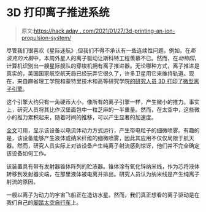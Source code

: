# 3D 打印离子推进系统

> 原文:[https://hack aday . com/2021/01/27/3d-printing-an-ion-propulsion-system/](https://hackaday.com/2021/01/27/3d-printing-an-ion-propulsion-system/)

尽管我们很喜欢《星际迷航》,但我们不得不承认有一些连续性问题。例如，在*斯波克的大脑*中，本周外星人的离子驱动让斯科特工程羡慕不已。然而，在*动物园*，计算机识别出一艘星际舰队的穿梭机拥有离子推进器。无论哪种方式，离子推进是真实的，美国国家航空航天局已经玩弄它很久了，许多卫星用它来维持轨道。现在，来自麻省理工学院和蒙特里技术和高等研究学院[的研究人员 3D 打印了微型离子引擎](https://scitechdaily.com/3d-printed-nanosatellite-thruster-emits-pure-ions-for-propulsion/)。

这个引擎大约只有一角硬币大小，像所有的离子引擎一样，产生微小的推力。事实上，研究人员将其比作汉堡面包中一粒芝麻的一半重量。然而，在太空中，这些微小的推力累积起来，随着时间的推移，可以产生显著的加速度。

[全文](https://reader.elsevier.com/reader/sd/pii/S2214860420310915)可用，显示该设备以电流体动力方式运行，产生带电粒子的细微喷雾。有趣的是，该设备能够产生液体或纳米纤维的细微喷雾，因此其应用不仅仅局限于航天器。然而，研究人员实际上对该设备产生纯离子射流感到惊讶，他们并不完全确定该设备如何工作。

该装置具有带有发射器锥体阵列的贮液器。锥体涂有氧化锌纳米线，作为芯将液体转移到发射器尖端，在那里液体被电离并排出。研究人员认为纳米线是产生纯离子射流的原因。

一艘以离子为动力的宇宙飞船正在造访水星。然而，我们真正想看的离子驱动是在我们自己的[脚踏太空自行车](https://hackaday.com/2017/07/11/bicycling-in-space/)上。